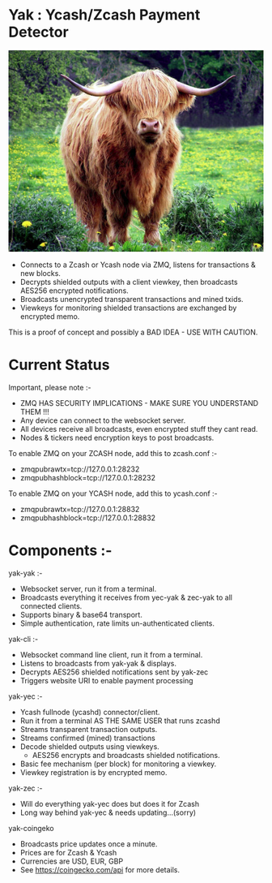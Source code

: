 # Yak : Ycash/Zcash Payment Detector

![Go on, call me Fluffy one more time!](https://github.com/ChileBob/Yak/blob/main/images/yak-600x473.png?raw=true)

- Connects to a Zcash or Ycash node via ZMQ, listens for transactions & new blocks.
- Decrypts shielded outputs with a client viewkey, then broadcasts AES256 encrypted notifications.
- Broadcasts unencrypted transparent transactions and mined txids.
- Viewkeys for monitoring shielded transactions are exchanged by encrypted memo.

This is a proof of concept and possibly a BAD IDEA - USE WITH CAUTION.

# Current Status

Important, please note :- 
- ZMQ HAS SECURITY IMPLICATIONS - MAKE SURE YOU UNDERSTAND THEM !!!
- Any device can connect to the websocket server.
- All devices receive all broadcasts, even encrypted stuff they cant read.
- Nodes & tickers need encryption keys to post broadcasts.

To enable ZMQ on your ZCASH node, add this to zcash.conf :-  
- zmqpubrawtx=tcp://127.0.0.1:28232
- zmqpubhashblock=tcp://127.0.0.1:28232

To enable ZMQ on your YCASH node, add this to ycash.conf :-  
- zmqpubrawtx=tcp://127.0.0.1:28832
- zmqpubhashblock=tcp://127.0.0.1:28832

# Components :- 

yak-yak :-
- Websocket server, run it from a terminal.
- Broadcasts everything it receives from yec-yak & zec-yak to all connected clients.
- Supports binary & base64 transport.
- Simple authentication, rate limits un-authenticated clients.

yak-cli :-
- Websocket command line client, run it from a terminal.
- Listens to broadcasts from yak-yak & displays.
- Decrypts AES256 shielded notifications sent by yak-zec
- Triggers website URI to enable payment processing

yak-yec :-
- Ycash fullnode (ycashd) connector/client.
- Run it from a terminal AS THE SAME USER that runs zcashd
- Streams transparent transaction outputs.
- Streams confirmed (mined) transactions
- Decode shielded outputs using viewkeys.
  - AES256 encrypts and broadcasts shielded notifications.
- Basic fee mechanism (per block) for monitoring a viewkey.
- Viewkey registration is by encrypted memo.

yak-zec :-
- Will do everything yak-yec does but does it for Zcash
- Long way behind yak-yec & needs updating...(sorry)

yak-coingeko
- Broadcasts price updates once a minute.
- Prices are for Zcash & Ycash
- Currencies are USD, EUR, GBP
- See https://coingecko.com/api for more details.

